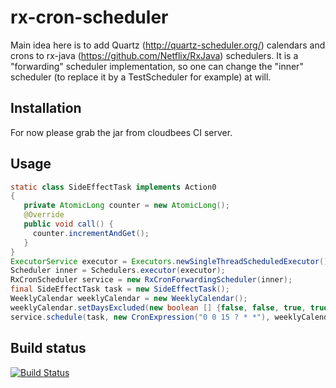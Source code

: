 rx-cron-scheduler
=================

Main idea here is to add Quartz (http://quartz-scheduler.org/)
calendars and crons to rx-java (https://github.com/Netflix/RxJava)
schedulers. It is a "forwarding" scheduler implementation, so one can
change the "inner" scheduler (to replace it by a TestScheduler for
example) at will.

Installation
------------
For now please grab the jar from cloudbees CI server.

Usage
------------
```java
static class SideEffectTask implements Action0
{
   private AtomicLong counter = new AtomicLong();
   @Override
   public void call() {
     counter.incrementAndGet();
   }
}
ExecutorService executor = Executors.newSingleThreadScheduledExecutor();
Scheduler inner = Schedulers.executor(executor);
RxCronScheduler service = new RxCronForwardingScheduler(inner);
final SideEffectTask task = new SideEffectTask();
WeeklyCalendar weeklyCalendar = new WeeklyCalendar();
weeklyCalendar.setDaysExcluded(new boolean [] {false, false, true, true,true,true,true, true});
service.schedule(task, new CronExpression("0 0 15 ? * *"), weeklyCalendar );
```

Build status
------------

[![Build Status](https://svarcheg.ci.cloudbees.com/job/rx-cron-scheduler/badge/icon)](https://svarcheg.ci.cloudbees.com/job/rx-cron-scheduler/badge/icon)

